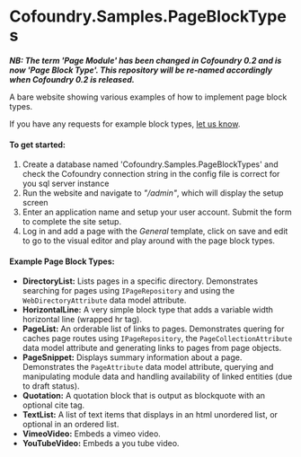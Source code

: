 # Cofoundry.Samples.PageBlockTypes

***NB: The term 'Page Module' has been changed in Cofoundry 0.2 and is now 'Page Block Type'. This repository will be re-named accordingly when Cofoundry 0.2 is released.***

A bare website showing various examples of how to implement page block types.

If you have any requests for example block types, [let us know](https://github.com/cofoundry-cms/cofoundry/wiki/Feedback-&-Community).

#### To get started:

1. Create a database named 'Cofoundry.Samples.PageBlockTypes' and check the Cofoundry connection string in the config file is correct for you sql server instance
2. Run the website and navigate to *"/admin"*, which will display the setup screen
3. Enter an application name and setup your user account. Submit the form to complete the site setup. 
4. Log in and add a page with the *General* template, click on save and edit to go to the visual editor and play around with the page block types.

####  Example Page Block Types:

- **DirectoryList:** Lists pages in a specific directory. Demonstrates searching for pages using `IPageRepository` and using the `WebDirectoryAttribute` data model attribute.
- **HorizontalLine:** A very simple block type that adds a variable width horizontal line (wrapped hr tag).
- **PageList:** An orderable list of links to pages. Demonstrates quering for caches page routes using `IPageRepository`, the `PageCollectionAttribute` data model attribute and generating links to pages from page objects.
- **PageSnippet:** Displays summary information about a page. Demonstrates the `PageAttribute` data model attribute, querying and manipulating module data and handling availability of linked entities (due to draft status).
- **Quotation:** A quotation block that is output as blockquote with an optional cite tag.
- **TextList:** A list of text items that displays in an html unordered list, or optional in an ordered list.
- **VimeoVideo:** Embeds a vimeo video.
- **YouTubeVideo:** Embeds a you tube video.



